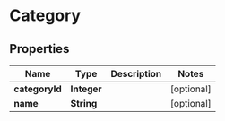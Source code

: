 # Category

## Properties
Name | Type | Description | Notes
------------ | ------------- | ------------- | -------------
**categoryId** | **Integer** |  |  [optional]
**name** | **String** |  |  [optional]
